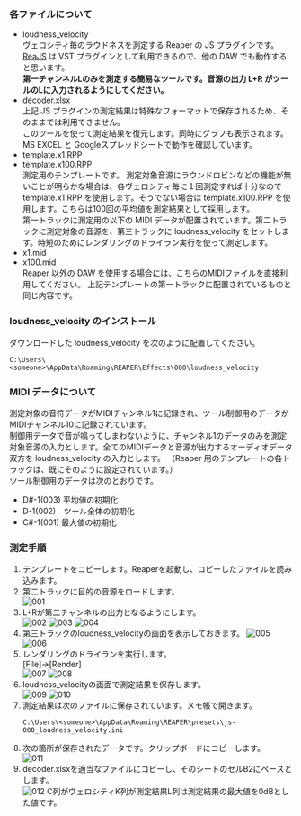 ### 各ファイルについて
- loudness_velocity  
ヴェロシティ毎のラウドネスを測定する Reaper の JS プラグインです。  
[ReaJS](https://www.reaper.fm/reaplugs/) は VST プラグインとして利用できるので、他の DAW でも動作すると思います。  
**第一チャンネルLのみを測定する簡易なツールです。音源の出力 L+R がツールのLに入力されるようにしてください。**
- decoder.xlsx  
上記 JS プラグインの測定結果は特殊なフォーマットで保存されるため、そのままでは利用できません。  
このツールを使って測定結果を復元します。同時にグラフも表示されます。  
MS EXCEL と Googleスプレッドシートで動作を確認しています。
- template.x1.RPP
- template.x100.RPP  
測定用のテンプレートです。
測定対象音源にラウンドロビンなどの機能が無いことが明らかな場合は、各ヴェロシティ毎に１回測定すれば十分なので template.x1.RPP を使用します。そうでない場合は template.x100.RPP を使用します。こちらは100回の平均値を測定結果として採用します。  
第一トラックに測定用の以下の MIDI データが配置されています。第二トラックに測定対象の音源を、第三トラックに loudness_velocity をセットします。時短のためにレンダリングのドライラン実行を使って測定します。
- x1.mid
- x100.mid  
Reaper 以外の DAW を使用する場合には、こちらのMIDIファイルを直接利用してください。
上記テンプレートの第一トラックに配置されているものと同じ内容です。

### loudness_velocity のインストール
ダウンロードした loudness_velocity を次のように配置してください。
```
C:\Users\<someone>\AppData\Roaming\REAPER\Effects\000\loudness_velocity  
```

### MIDI データについて
測定対象の音符データがMIDIチャンネル1に記録され、ツール制御用のデータがMIDIチャンネル10に記録されています。  
制御用データで音が鳴ってしまわないように、チャンネル1のデータのみを測定対象音源の入力とします。全てのMIDIデータと音源が出力するオーディオデータ双方を loudness_velocity の入力とします。
（Reaper 用のテンプレートの各トラックは、既にそのように設定されています。）  
ツール制御用のデータは次のとおりです。
- D#-1(003) 平均値の初期化
- D-1(002)　ツール全体の初期化
- C#-1(001) 最大値の初期化

### 測定手順
1. テンプレートをコピーします。Reaperを起動し、コピーしたファイルを読み込みます。
2. 第二トラックに目的の音源をロードします。   
   ![001](https://github.com/reaperworker/loudness-velocity/assets/155607404/b22405fd-cf8d-4292-9954-f288fd84353f)
3. L+Rが第二チャンネルの出力となるようにします。   
   ![002](https://github.com/reaperworker/loudness-velocity/assets/155607404/782fad04-c6d0-4d39-af90-62ba1829bf84)
   ![003](https://github.com/reaperworker/loudness-velocity/assets/155607404/2b03db26-8c35-4961-8b9e-645a5d9e4608)
   ![004](https://github.com/reaperworker/loudness-velocity/assets/155607404/e0b0b1be-0077-4376-93db-9feb8c01996a)
4. 第三トラックのloudness_velocityの画面を表示しておきます。
   ![005](https://github.com/reaperworker/loudness-velocity/assets/155607404/51deae8c-577d-4621-9d3a-ff1a0944ea83)
   ![006](https://github.com/reaperworker/loudness-velocity/assets/155607404/85716f19-d52d-4b69-b86a-b065c86db8d2)
5. レンダリングのドライランを実行します。  
   [File]->[Render]   
   ![007](https://github.com/reaperworker/loudness-velocity/assets/155607404/2eb29092-17c7-440f-aba9-8bfd89b762c1)
   ![008](https://github.com/reaperworker/loudness-velocity/assets/155607404/4920c205-5147-4dc1-9960-bc41e08dfb4a) 
6. loudness_velocityの画面で測定結果を保存します。  
   ![009](https://github.com/reaperworker/loudness-velocity/assets/155607404/0af2beaf-34dc-4234-ab56-9d76db77cf51)
   ![010](https://github.com/reaperworker/loudness-velocity/assets/155607404/30d51669-74b9-4e67-a9a1-36f3d72cd89f)
7. 測定結果は次のファイルに保存されています。メモ帳で開きます。
   ```
   C:\Users\<someone>\AppData\Roaming\REAPER\presets\js-000_loudness_velocity.ini
   ```
8. 次の箇所が保存されたデータです。クリップボードにコピーします。  
   ![011](https://github.com/reaperworker/loudness-velocity/assets/155607404/dea22289-3fe6-458e-96b9-92f7908cd2d4)
9. decoder.xlsxを適当なファイルにコピーし、そのシートのセルB2にペースとします。  
   ![012](https://github.com/reaperworker/loudness-velocity/assets/155607404/492c4f6b-b3dc-4e83-8fc8-6992b245ebeb)
   C列がヴェロシティK列が測定結果L列は測定結果の最大値を0dBとした値です。
